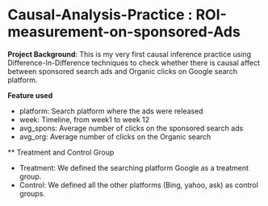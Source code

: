 # Causal-Analysis-Practice : ROI-measurement-on-sponsored-Ads

**Project Background**: This is my very first causal inference practice using Difference-In-Difference techniques to check whether there is causal affect between sponsored search ads and Organic clicks on Google search platform.

**Feature used**
* platform: Search platform where the ads were released
* week: Timeline, from week1 to week 12
* avg_spons: Average number of clicks on the sponsored search ads
* avg_org: Average number of clicks on the Organic search

** Treatment and Control Group
* Treatment: We defined the searching platform Google as a treatment group. 
* Control: We defined all the other platforms (Bing, yahoo, ask) as control groups.
